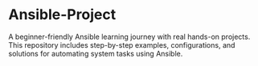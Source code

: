 # Ansible-Project
A beginner-friendly Ansible learning journey with real hands-on projects.  This repository includes step-by-step examples, configurations, and solutions  for automating system tasks using Ansible. 
